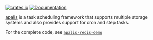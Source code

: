 [![crates.io](https://img.shields.io/crates/v/spring-apalis.svg)](https://crates.io/crates/spring-apalis)
[![Documentation](https://docs.rs/spring-apalis/badge.svg)](https://docs.rs/spring-apalis)

[apalis](https://github.com/geofmureithi/apalis) is a task scheduling framework that supports multiple storage systems and also provides support for cron and step tasks.

For the complete code, see [`apalis-redis-demo`](https://github.com/spring-rs/spring-rs/tree/master/examples/apalis-redis-demo)